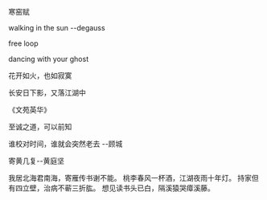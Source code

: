 寒窑赋

walking in the sun --degauss

free loop

dancing with your ghost 


花开如火，也如寂寞

长安日下影，又落江湖中

《文苑英华》

至诚之道，可以前知

谁校对时间，谁就会突然老去 --顾城


寄黄几复--黄庭坚

我居北海君南海，寄雁传书谢不能。
桃李春风一杯酒，江湖夜雨十年灯。
持家但有四立壁，治病不蕲三折肱。
想见读书头已白，隔溪猿哭瘴溪藤。


